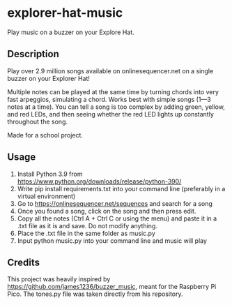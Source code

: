 # explorer-hat-music
Play music on a buzzer on your Explore Hat.

## Description
Play over 2.9 million songs available on onlinesequencer.net on a single buzzer on your Explorer Hat!

Multiple notes can be played at the same time by turning chords into very fast arpeggios, simulating a chord. 
Works best with simple songs (1—3 notes at a time). You can tell a song is too complex by adding green, yellow, and red LEDs, and then seeing whether the red LED lights up constantly throughout the song.

Made for a school project.

## Usage
1. Install Python 3.9 from https://www.python.org/downloads/release/python-390/
2. Write pip install requirements.txt into your command line (preferably in a virtual environment)
3. Go to https://onlinesequencer.net/sequences and search for a song
4. Once you found a song, click on the song and then press edit.
5. Copy all the notes (Ctrl A + Ctrl C or using the menu) and paste it in a .txt file as it is and save. Do not modify anything.
6. Place the .txt file in the same folder as music.py
7. Input python music.py <file name here> into your command line and music will play

## Credits
This project was heavily inspired by https://github.com/james1236/buzzer_music, meant for the Raspberry Pi Pico. The tones.py file was taken directly from his repository.
